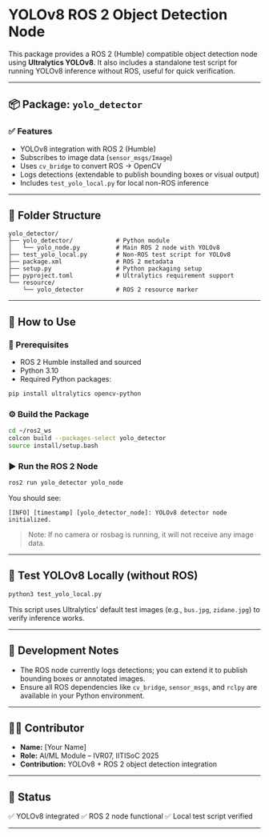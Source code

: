 # YOLOv8 ROS 2 Object Detection Node

This package provides a ROS 2 (Humble) compatible object detection node using **Ultralytics YOLOv8**. It also includes a standalone test script for running YOLOv8 inference without ROS, useful for quick verification.

---

## 📦 Package: `yolo_detector`

### ✅ Features

* YOLOv8 integration with ROS 2 (Humble)
* Subscribes to image data (`sensor_msgs/Image`)
* Uses `cv_bridge` to convert ROS → OpenCV
* Logs detections (extendable to publish bounding boxes or visual output)
* Includes `test_yolo_local.py` for local non-ROS inference

---

## 📁 Folder Structure

```
yolo_detector/
├── yolo_detector/            # Python module
│   └── yolo_node.py          # Main ROS 2 node with YOLOv8
├── test_yolo_local.py        # Non-ROS test script for YOLOv8
├── package.xml               # ROS 2 metadata
├── setup.py                  # Python packaging setup
├── pyproject.toml            # Ultralytics requirement support
└── resource/
    └── yolo_detector         # ROS 2 resource marker
```

---

## 🚀 How to Use

### 🧠 Prerequisites

* ROS 2 Humble installed and sourced
* Python 3.10
* Required Python packages:

```bash
pip install ultralytics opencv-python
```

### ⚙️ Build the Package

```bash
cd ~/ros2_ws
colcon build --packages-select yolo_detector
source install/setup.bash
```

### ▶️ Run the ROS 2 Node

```bash
ros2 run yolo_detector yolo_node
```

You should see:

```
[INFO] [timestamp] [yolo_detector_node]: YOLOv8 detector node initialized.
```

> Note: If no camera or rosbag is running, it will not receive any image data.

---

## 🧪 Test YOLOv8 Locally (without ROS)

```bash
python3 test_yolo_local.py
```

This script uses Ultralytics' default test images (e.g., `bus.jpg`, `zidane.jpg`) to verify inference works.

---

## 🔧 Development Notes

* The ROS node currently logs detections; you can extend it to publish bounding boxes or annotated images.
* Ensure all ROS dependencies like `cv_bridge`, `sensor_msgs`, and `rclpy` are available in your Python environment.

---

## 👨‍💻 Contributor

* **Name:** \[Your Name]
* **Role:** AI/ML Module – IVR07, IITISoC 2025
* **Contribution:** YOLOv8 + ROS 2 object detection integration

---

## 📌 Status

✅ YOLOv8 integrated
✅ ROS 2 node functional
✅ Local test script verified

---
